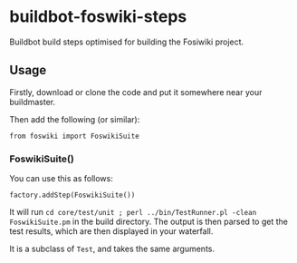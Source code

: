buildbot-foswiki-steps
======================

Buildbot build steps optimised for building the Fosiwiki project.

Usage
-----

Firstly, download or clone the code and put it somewhere near your buildmaster.

Then add the following (or similar):

    from foswiki import FoswikiSuite

### FoswikiSuite()

You can use this as follows:

    factory.addStep(FoswikiSuite())

It will run `cd core/test/unit ; perl ../bin/TestRunner.pl -clean FoswikiSuite.pm` in the build directory. The output is then parsed to get the test results, which are then displayed in your waterfall.

It is a subclass of `Test`, and takes the same arguments.
